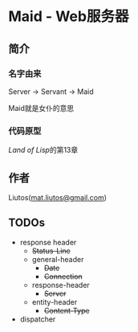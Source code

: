 # Maid - Web服务器

## 简介

### 名字由来

Server -> Servant -> Maid

Maid就是女仆的意思

### 代码原型

*Land of Lisp*的第13章

## 作者

Liutos(<mat.liutos@gmail.com>)

## TODOs

* response header
  * <strike>Status-Line</strike>
  * general-header
    * <strike>Date</strike>
    * <strike>Connection</strike>
  * response-header
    * <strike>Server</strike>
  * entity-header
    * <strike>Content-Type</strike>
* dispatcher
